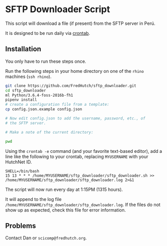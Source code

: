 # SFTP Downloader Script

This script will download a file (if present) from the
SFTP server in Perú.

It is designed to be run daily via [crontab](http://www.adminschoice.com/crontab-quick-reference).

## Installation

You only have to run these steps once.

Run the following steps in your home directory
on one of the `rhino` machines (`ssh rhino`).

```bash
git clone https://github.com/FredHutch/sftp_downloader.git
cd sftp_downloader
ml Python/3.6.4-foss-2016b-fh1
pipenv install
# create a configuration file from a template:
cp config.json.example config.json

# Now edit config.json to add the username, password, etc., of
# the SFTP server.

# Make a note of the current directory:

pwd

```

Using the `crontab -e` command (and your favorite
text-based editor), add a line like the following
to your crontab, replacing `MYUSERNAME` with your
HutchNet ID.

```
SHELL=/bin/bash
15 13 * * * /home/MYUSERNAME/sftp_downloader/sftp_downloader.sh >> /home/MYUSERNAME/sftp_downloader/sftp_downloader.log 2>&1
```

The script will now run every day at 1:15PM (1315 hours).

It will append to the log file
`/home/MYUSERNAME/sftp_downloader/sftp_downloader.log`.
If the files do not show up as expected, check this file
for error information.

## Problems

Contact Dan or `scicomp@fredhutch.org`.
